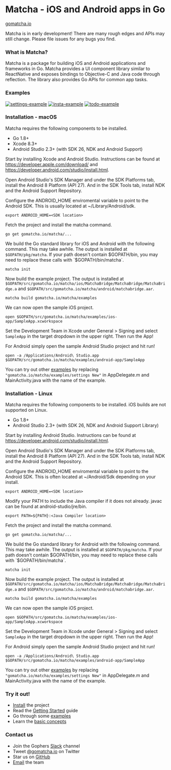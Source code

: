 # Matcha - iOS and Android apps in Go

[gomatcha.io](https://gomatcha.io)

Matcha is in early development! There are many rough edges and APIs may still
change. Please file issues for any bugs you find.

### What is Matcha?

Matcha is a package for building iOS and Android applications and frameworks in
Go. Matcha provides a UI component library similar to ReactNative and exposes
bindings to Objective-C and Java code through reflection. The library also
provides Go APIs for common app tasks.

### Examples

[![settings-example](docs/settings.gif)](https://github.com/gomatcha/matcha/tree/master/examples/settings)
[![insta-example](docs/insta.gif)](https://github.com/gomatcha/matcha/tree/master/examples/insta)
[![todo-example](docs/todo.gif)](https://github.com/gomatcha/matcha/tree/master/examples/todo)

### Installation - macOS

Matcha requires the following components to be installed.

* Go 1.8+
* Xcode 8.3+
* Android Studio 2.3+ (with SDK 26, NDK and Android Support)

Start by installing Xcode and Android Studio. Instructions can be found at
https://developer.apple.com/download/ and
https://developer.android.com/studio/install.html.

Open Android Studio's SDK Manager and under the SDK Platforms tab, install
the Android 8 Platform (API 27). And in the SDK Tools tab, install NDK and the
Android Support Repository.

Configure the ANDROID_HOME enviromental variable to point to the Android SDK.
This is usually located at ~/Library/Android/sdk.

    export ANDROID_HOME=<SDK location>

Fetch the project and install the matcha command.

    go get gomatcha.io/matcha/...

We build the Go standard library for iOS and Android with the following command.
This may take awhile. The output is installed at `$GOPATH/pkg/matcha`. If your
path doesn't contain $GOPATH/bin, you may need to replace these calls with
`$GOPATH/bin/matcha`.

    matcha init

Now build the example project. The output is installed at `$GOPATH/src/gomatcha.io/matcha/ios/MatchaBridge/MatchaBridge/MatchaBridge.a` and `$GOPATH/src/gomatcha.io/matcha/android/matchabridge.aar`.

    matcha build gomatcha.io/matcha/examples

We can now open the sample iOS project.

    open $GOPATH/src/gomatcha.io/matcha/examples/ios-app/SampleApp.xcworkspace
    
Set the Development Team in Xcode under General > Signing and select `SampleApp` in
the target dropdown in the upper right. Then run the App! 

For Android simply open the sample Android Studio project and hit run!

    open -a /Applications/Android\ Studio.app $GOPATH/src/gomatcha.io/matcha/examples/android-app/SampleApp

You can try out other
[examples](https://github.com/gomatcha/matcha/tree/master/examples) by replacing
`"gomatcha.io/matcha/examples/settings New"` in AppDelegate.m and MainActivity.java
with the name of the example.

### Installation - Linux

Matcha requires the following components to be installed. iOS builds are not
supported on Linux.

* Go 1.8+
* Android Studio 2.3+ (with SDK 26, NDK and Android Support Library)

Start by installing Android Studio. Instructions can be found at
https://developer.android.com/studio/install.html. 

Open Android Studio's SDK Manager and under the SDK Platforms tab, install
the Android 8 Platform (API 27). And in the SDK Tools tab, install NDK and the
Android Support Repository.

Configure the ANDROID_HOME enviromental variable to point to the Android SDK.
This is often located at ~/Android/Sdk depending on your install.

    export ANDROID_HOME=<SDK location>

Modify your PATH to include the Java compiler if it does not already. javac can
be found at android-studio/jre/bin.

    export PATH=${PATH}:<Java Compiler location>

Fetch the project and install the matcha command.

    go get gomatcha.io/matcha/...

We build the Go standard library for Android with the following command.
This may take awhile. The output is installed at `$GOPATH/pkg/matcha`. If your
path doesn't contain $GOPATH/bin, you may need to replace these calls with
`$GOPATH/bin/matcha`.

    matcha init

Now build the example project. The output is installed at `$GOPATH/src/gomatcha.io/matcha/ios/MatchaBridge/MatchaBridge/MatchaBridge.a` and `$GOPATH/src/gomatcha.io/matcha/android/matchabridge.aar`.

    matcha build gomatcha.io/matcha/examples

We can now open the sample iOS project.

    open $GOPATH/src/gomatcha.io/matcha/examples/ios-app/SampleApp.xcworkspace
    
Set the Development Team in Xcode under General > Signing and select `SampleApp` in
the target dropdown in the upper right. Then run the App! 

For Android simply open the sample Android Studio project and hit run!

    open -a /Applications/Android\ Studio.app $GOPATH/src/gomatcha.io/matcha/examples/android-app/SampleApp

You can try out other
[examples](https://github.com/gomatcha/matcha/tree/master/examples) by replacing
`"gomatcha.io/matcha/examples/settings New"` in AppDelegate.m and MainActivity.java
with the name of the example.


<h3>Try it out!</h3>
<ul>
    <li><a href="https://gomatcha.io/guide/installation/">Install</a> the project</li>
    <li>Read the <a href="https://gomatcha.io/guide/getting-started/">Getting Started</a> guide</li>
    <li>Go through some <a href="https://github.com/gomatcha/matcha/tree/master/examples">examples</a></li>
    <li>Learn the <a href="https://gomatcha.io/guide/concepts/">basic concepts</a></li>
</ul>
<h3>Contact us</h3>
<ul>
    <li>Join the Gophers <a href="https://gophers.slack.com/messages/matcha">Slack</a> channel</li>
    <li>Tweet <a href="http://twitter.com/gomatchaio">@gomatcha.io</a> on Twitter</li>
    <li>Star us on <a href="https://github.com/gomatcha/matcha">GitHub</a></li>
    <li><a href="mailto:kevin@gomatcha.io">Email</a> the team</li>
</ul>
